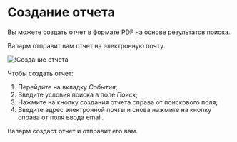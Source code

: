 [img-custom-report]:        ../../images/user-guides/search-and-filters/custom-report.png

[link-using-search]:        use-search.md

# Создание отчета

Вы можете создать отчет в формате PDF на основе результатов поиска.

Валарм отправит вам отчет на электронную почту.

![!Создание отчета][img-custom-report]

Чтобы создать отчет:
1. Перейдите на вкладку *События*;
2. Введите условия поиска в поле *Поиск*;
3. Нажмите на кнопку создания отчета справа от поискового поля;
4. Введите адрес электронной почты и снова нажмите на кнопку справа от поля ввода email.

Валарм создаст отчет и отправит его вам.
